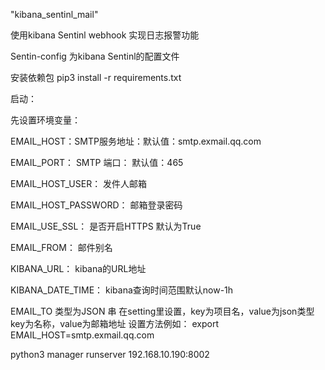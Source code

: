 "kibana_sentinl_mail" 

使用kibana Sentinl webhook 实现日志报警功能

Sentin-config 为kibana Sentinl的配置文件

安装依赖包
pip3 install -r requirements.txt

启动：

先设置环境变量：

EMAIL_HOST：SMTP服务地址：默认值：smtp.exmail.qq.com

EMAIL_PORT： SMTP 端口： 默认值：465

EMAIL_HOST_USER： 发件人邮箱

EMAIL_HOST_PASSWORD： 邮箱登录密码

EMAIL_USE_SSL： 是否开启HTTPS  默认为True

EMAIL_FROM： 邮件别名

KIBANA_URL： kibana的URL地址

KIBANA_DATE_TIME： kibana查询时间范围默认now-1h

EMAIL_TO 类型为JSON 串 在setting里设置，key为项目名，value为json类型 key为名称，value为邮箱地址
 设置方法例如：
export EMAIL_HOST=smtp.exmail.qq.com

python3 manager runserver 192.168.10.190:8002
 
 